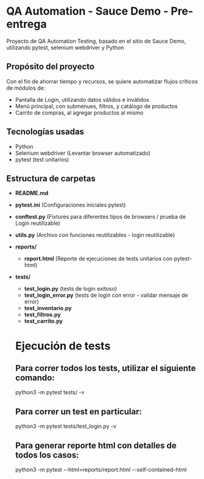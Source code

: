 # QA Automation - Sauce Demo - Pre-entrega
Proyecto de QA Automation Testing, basado en el sitio de Sauce Demo, utilizando pytest, selenium webdriver y Python

## Propósito del proyecto
Con el fin de ahorrar tiempo y recursos, se quiere automatizar flujos críticos de módulos de:
 - Pantalla de Login, utilizando datos válidos e inválidos
 - Menú principal, con submenues, filtros, y catálogo de productos
 - Carrito de compras, al agregar productos al mismo

## Tecnologías usadas
* Python
* Selenium webdriver (Levantar browser automatizado)
* pytest (test unitarios)
  

## Estructura de carpetas

- **README.md**
- **pytest.ini** (Configuraciones iniciales pytest)
- **conftest.py** (Fixtures para diferentes tipos de browsers / prueba de Login reutilizable)
- **utils.py** (Archivo con funciones reutilizables - login reutilizable)
- **reports/** 
  - **report.html** (Reporte de ejecuciones de tests unitarios con pytest-html)
- **tests/**
    - **test_login.py** (tests de login exitoso)
    - **test_login_error.py** (tests de login con error - validar mensaje de error)
    - **test_inventario.py**
    - **test_filtros.py** 
    - **test_carrito.py**

  # Ejecución de tests
  ## Para correr todos los tests, utilizar el siguiente comando:
  python3 -m pytest tests/ -v
  ## Para correr un test en particular:
  python3 -m pytest tests/test_login.py -v
  ## Para generar reporte html con detalles de todos los casos:
  python3 -m pytest --html=reports/report.html --self-contained-html
 
    

